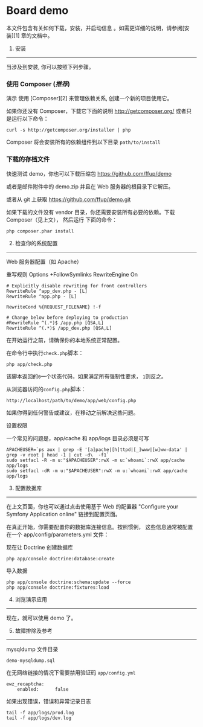 Board demo
========================


本文件包含有关如何下载，安装，并启动信息 。如需更详细的说明，请参阅[安装][1] 章的文档中。

1) 安装
----------------------------------

当涉及到安装, 你可以按照下列步骤。

### 使用 Composer (*推荐*)

演示 使用 [Composer][2] 来管理依赖关系, 创建一个新的项目使用它。

如果你还没有 Composer，下载它下面的说明 http://getcomposer.org/ 或者只是运行以下命令：

    curl -s http://getcomposer.org/installer | php

Composer 将会安装所有的依赖组件到以下目录 `path/to/install`

### 下载的存档文件

快速测试 demo，你也可以下载压缩包 https://github.com/ffup/demo 

或者是邮件附件中的 demo.zip 并且在 Web 服务器的根目录下它解压。

或者从 git 上获取 https://github.com/ffup/demo.git

如果下载的文件没有 vendor 目录，你还需要安装所有必要的依赖。下载 Composer（见上文），
然后运行 下面的命令：

    php composer.phar install

2) 检查你的系统配置
-------------------------------------

Web 服务器配置（如 Apache）

重写规则
    Options +FollowSymlinks
    RewriteEngine On

    # Explicitly disable rewriting for front controllers
    RewriteRule ^app_dev.php - [L]
    RewriteRule ^app.php - [L]

    RewriteCond %{REQUEST_FILENAME} !-f

    # Change below before deploying to production
    #RewriteRule ^(.*)$ /app.php [QSA,L]
    RewriteRule ^(.*)$ /app_dev.php [QSA,L]


在开始运行之前，请确保你的本地系统正常配置。

在命令行中执行`check.php`脚本：

    php app/check.php

该脚本返回的`0`一个状态代码，如果满足所有强制性要求， `1`则反之。

从浏览器访问的`config.php`脚本：

    http://localhost/path/to/demo/app/web/config.php

如果你得到任何警告或建议，在移动之前解决这些问题。

设置权限
 
一个常见的​​问题是，app/cache 和 app/logs 目录必须是可写

    APACHEUSER=`ps aux | grep -E '[a]pache|[h]ttpd|[_]www|[w]ww-data' | grep -v root | head -1 | cut -d\  -f1`
    sudo setfacl -R -m u:"$APACHEUSER":rwX -m u:`whoami`:rwX app/cache app/logs
    sudo setfacl -dR -m u:"$APACHEUSER":rwX -m u:`whoami`:rwX app/cache app/logs
 
3) 配置数据库
--------------------------------
	
在上文页面，你也可以通过点击使用基于 Web 的配置器 
"Configure your Symfony Application online" 链接到配置页面。

在真正开始，你需要配置你的数据库连接信息。按照惯例，
这些信息通常被配置在一个 app/config/parameters.yml 文件：

现在让 Doctrine 创建数据库

    php app/console doctrine:database:create

导入数据

    php app/console doctrine:schema:update --force
    php app/console doctrine:fixtures:load

4) 浏览演示应用
--------------------------------

现在，就可以使用 demo 了。

5) 故障排除及参考
--------------------------------

mysqldump 文件目录

    demo-mysqldump.sql

在无网络链接的情况下需要禁用验证码 `app/config.yml`

    ewz_recaptcha:
        enabled:      false

如果出现错误，错误和异常记录日志

    tail -f app/logs/prod.log
    tail -f app/logs/dev.log



